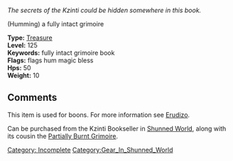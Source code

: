 *The secrets of the Kzinti could be hidden somewhere in this book.*

(Humming) a fully intact grimoire

**Type:** [Treasure](Treasure "wikilink")  
**Level:** 125  
**Keywords:** fully intact grimoire book  
**Flags:** flags hum magic bless  
**Hps:** 50  
**Weight:** 10  

## Comments

This item is used for boons. For more information see
[Erudizo](Erudizo "wikilink").

Can be purchased from the Kzinti Bookseller in [Shunned
World](:Category:Shunned_World "wikilink"), along with its cousin the
[Partially Burnt Grimoire](Partially_Burnt_Grimoire "wikilink").

[Category: Incomplete](Category:_Incomplete "wikilink")
[Category:Gear_In_Shunned_World](Category:Gear_In_Shunned_World "wikilink")
